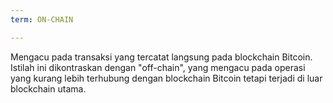 ```yaml
---
term: ON-CHAIN

---
```

Mengacu pada transaksi yang tercatat langsung pada blockchain Bitcoin. Istilah ini dikontraskan dengan "off-chain", yang mengacu pada operasi yang kurang lebih terhubung dengan blockchain Bitcoin tetapi terjadi di luar blockchain utama.